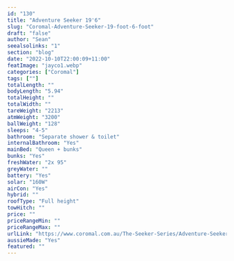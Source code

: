 ```yaml
---
id: "130"
title: "Adventure Seeker 19'6"
slug: "Coromal-Adventure-Seeker-19-foot-6-foot"
draft: "false"
author: "Sean"
seealsolinks: "1"
section: "blog"
date: "2022-10-10T22:00:09+11:00"
featImage: "jayco1.webp"
categories: ["Coromal"]
tags: [""]
totalLength: ""
bodyLength: "5.94"
totalHeight: ""
totalWidth: ""
tareWeight: "2213"
atmWeight: "3200"
ballWeight: "128"
sleeps: "4-5"
bathroom: "Separate shower & toilet"
internalBathroom: "Yes"
mainBed: "Queen + bunks"
bunks: "Yes"
freshWater: "2x 95"
greyWater: ""
battery: "Yes"
solar: "160W"
airCon: "Yes"
hybrid: ""
roofType: "Full height"
towHitch: ""
price: ""
priceRangeMin: ""
priceRangeMax: ""
urlLink: "https://www.coromal.com.au/The-Seeker-Series/Adventure-Seeker"
aussieMade: "Yes"
featured: ""
---
```

